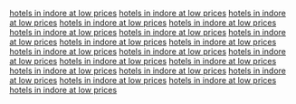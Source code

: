 <a href="https://images.google.gl/url?q=https://sunvilla.in">hotels in indore at low prices</a>
<a href="https://maps.google.gl/url?q=https://sunvilla.in">hotels in indore at low prices</a>
<a href="https://images.google.to/url?q=https://sunvilla.in/">hotels in indore at low prices</a>
<a href="https://images.google.com.tj/url?q=https://sunvilla.in/">hotels in indore at low prices</a>
<a href="https://images.google.gl/url?q=https://sunvilla.in/">hotels in indore at low prices</a>
<a href="https://maps.google.gl/url?q=https://sunvilla.in/">hotels in indore at low prices</a>
<a href="https://images.google.bf/url?q=https://sunvilla.in/">hotels in indore at low prices</a>
<a href="https://maps.google.bf/url?q=https://sunvilla.in/">hotels in indore at low prices</a>
<a href="https://images.google.tl/url?q=https://sunvilla.in/">hotels in indore at low prices</a>
<a href="https://maps.google.com.pg/url?q=https://sunvilla.in/">hotels in indore at low prices</a>
<a href="https://images.google.com.pg/url?q=https://sunvilla.in">hotels in indore at low prices</a>
<a href="https://maps.google.com.pg/url?q=https://sunvilla.in">hotels in indore at low prices</a>
<a href="https://images.google.com.pg/url?q=https://sunvilla.in/">hotels in indore at low prices</a>
<a href="https://images.google.com.pg/url?q=https://sunvilla.in/">hotels in indore at low prices</a>
<a href="https://maps.google.com.pg/url?q=https://sunvilla.in/">hotels in indore at low prices</a>
<a href="https://maps.google.tl/url?q=https://sunvilla.in/">hotels in indore at low prices</a>
<a href="https://images.google.tl/url?q=https://sunvilla.in">hotels in indore at low prices</a>
<a href="https://maps.google.tl/url?q=https://sunvilla.in">hotels in indore at low prices</a>
<a href="https://images.google.tl/url?q=https://sunvilla.in/">hotels in indore at low prices</a>
<a href="https://maps.google.tl/url?q=https://sunvilla.in/">hotels in indore at low prices</a>
<a href="https://images.google.com.sl/url?q=https://sunvilla.in/">hotels in indore at low prices</a>
